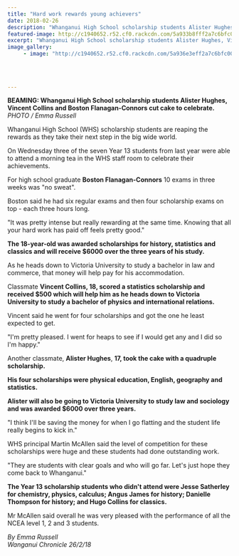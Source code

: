 ```yaml
---
title: "Hard work rewards young achievers"
date: 2018-02-26
description: "Whanganui High School scholarship students Alister Hughes, Vincent Collins and Boston Flanagan-Connors cut cake to celebrate..."
featured-image: http://c1940652.r52.cf0.rackcdn.com/5a933b8fff2a7c6bfc0002f1/students-reap-scholarship-rewards-chron-26-feb.jpg
excerpt: "Whanganui High School scholarship students Alister Hughes, Vincent Collins and Boston Flanagan-Connors cut cake to celebrate."
image_gallery:
     - image: "http://c1940652.r52.cf0.rackcdn.com/5a936e3eff2a7c6bfc00039f/Schol-students-chron-26-feb.jpg"
    
    
    
    
---
```


<p><span><strong>BEAMING: Whanganui High School scholarship students Alister Hughes, Vincent Collins and Boston Flanagan-Connors cut cake to celebrate.</strong> <br /><em>PHOTO / Emma Russell</em></span></p>
<p class="element element-paragraph">Whanganui High School (WHS) scholarship students are reaping the rewards as they take their next step in the big wide world.</p>
<p class="element element-paragraph">On Wednesday three of the seven Year 13 students from last year were able to attend a morning tea in the WHS staff room to celebrate their achievements.</p>
<p class="element element-paragraph">For high school graduate <strong>Boston Flanagan-Connors</strong> 10 exams in three weeks was "no sweat".</p>
<p class="element element-paragraph">Boston said he had six regular exams and then four scholarship exams on top - each three hours long.</p>
<p class="element element-paragraph">"It was pretty intense but really rewarding at the same time. Knowing that all your hard work has paid off feels pretty good."</p>
<p class="element element-paragraph"><strong>The 18-year-old was awarded scholarships for history, statistics and classics and will receive $6000 over the three years of his study.</strong></p>
<p class="element element-paragraph">As he heads down to Victoria University to study a bachelor in law and commerce, that money will help pay for his accommodation.</p>
<p class="element element-paragraph">Classmate <strong>Vincent Collins, 18, scored a statistics scholarship and received $500 which will help him as he heads down to Victoria University to study a bachelor of physics and international relations.</strong></p>
<p class="element element-paragraph">Vincent said he went for four scholarships and got the one he least expected to get.</p>
<p class="element element-paragraph">"I'm pretty pleased. I went for heaps to see if I would get any and I did so I'm happy."</p>
<p class="element element-paragraph">Another classmate, <strong>Alister Hughes</strong>, <strong>17, took the cake with a quadruple scholarship.</strong></p>
<p class="element element-paragraph"><strong>His four scholarships were physical education, English, geography and statistics.</strong></p>
<p class="element element-paragraph"><strong>Alister will also be going to Victoria University to study law and sociology and was awarded $6000 over three years.</strong></p>
<p class="element element-paragraph">"I think I'll be saving the money for when I go flatting and the student life really begins to kick in."</p>
<p class="element element-paragraph">WHS principal Martin McAllen said the level of competition for these scholarships were huge and these students had done outstanding work.</p>
<p class="element element-paragraph">"They are students with clear goals and who will go far. Let's just hope they come back to Whanganui."</p>
<p class="element element-paragraph"><strong>The Year 13 scholarship students who didn't attend were Jesse Satherley for chemistry, physics, calculus; Angus James for history; Danielle Thompson for history; and Hugo Collins for classics.</strong></p>
<p class="element element-paragraph">Mr McAllen said overall he was very pleased with the performance of all the NCEA level 1, 2 and 3 students.</p>
<p class="element element-paragraph"><em>By Emma Russell<br />Wanganui Chronicle 26/2/18</em></p>

